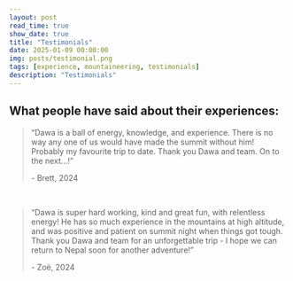 ```yaml
---
layout: post
read_time: true
show_date: true
title: "Testimonials"
date: 2025-01-09 00:00:00
img: posts/testimonial.png
tags: [experience, mountaineering, testimonials]
description: "Testimonials"
---
```


## What people have said about their experiences:

<blockquote>
  <p>“Dawa is a ball of energy, knowledge, and experience. There is no way any one of us would have made the summit without him! Probably my favourite trip to date. Thank you Dawa and team. On to the next...!”</p>
  <footer>- Brett, 2024</footer>
</blockquote>
<br>
<blockquote>
  <p>“Dawa is super hard working, kind and great fun, with relentless energy! He has so much experience in the mountains at high altitude, and was positive and patient on summit night when things got tough. Thank you Dawa and team for an unforgettable trip - I hope we can return to Nepal soon for another adventure!”</p>
  <footer>- Zoë, 2024</footer>
</blockquote>
<br>
